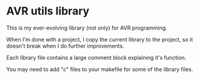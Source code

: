 AVR utils library
=================

This is my ever-evolving library (not only) for AVR programming.

When I'm done with a project, I copy the current library to the project, so it doesn't break when I do further improvements.

Each library file contains a large comment block explaining it's function.

You may need to add "c" files to your makefile for some of the library files.
